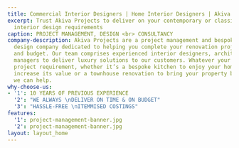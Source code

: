 ```yaml
---
title: Commercial Interior Designers | Home Interior Designers | Akiva Projects
excerpt: Trust Akiva Projects to deliver on your contemporary or classic home or commercial
  interior design requirements
caption: PROJECT MANAGEMENT, DESIGN <br> CONSULTANCY
company-description: Akiva Projects are a project management and bespoke interior
  design company dedicated to helping you complete your renovation project on time
  and budget. Our team comprises experienced interior designers, architects, and project
  managers to deliver luxury solutions to our customers. Whatever your renovation
  project requirement, whether it’s a bespoke kitchen to enjoy your home more and
  increase its value or a townhouse renovation to bring your property back to life,
  we can help.
why-choose-us:
- '1': 10 YEARS OF PREVIOUS EXPERIENCE
  '2': "WE ALWAYS \nDELIVER ON TIME & ON BUDGET"
  '3': "HASSLE-FREE \nITEMMISED COSTINGS"
features:
  '1': project-management-banner.jpg
  '2': project-management-banner.jpg
layout: layout_home
---
```


